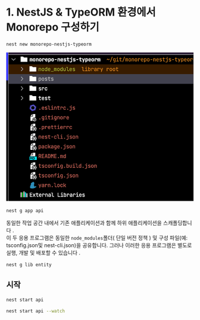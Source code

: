 # 1. NestJS & TypeORM 환경에서 Monorepo 구성하기    

```bash
nest new monorepo-nestjs-typeorm
```

![new](./images/new.png)



```bash
nest g app api
```

동일한 작업 공간 내에서 기존 애플리케이션과 함께 하위 애플리케이션을 스캐폴딩합니다 .  
이 두 응용 프로그램은 동일한 `node_modules`폴더( 단일 버전 정책 ) 및 구성 파일(예: tsconfig.json및 nest-cli.json)을 공유합니다. 
그러나 이러한 응용 프로그램은 별도로 실행, 개발 및 배포할 수 있습니다 .


```bash
nest g lib entity
```

## 시작

```bash
nest start api
```


```bash
nest start api --watch
```
